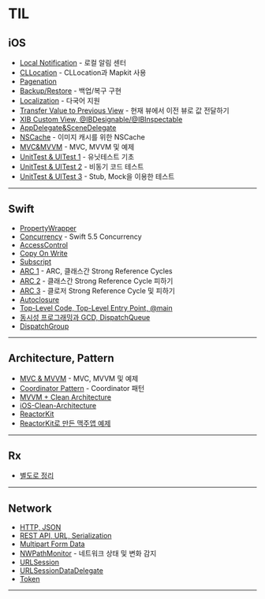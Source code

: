 # TIL

## iOS

- [Local Notification](TIL/Markdowns/Local_Notification.md) - 로컬 알림 센터  
- [CLLocation](TIL/Markdowns/CLLocation.md) - CLLocation과 Mapkit 사용  
- [Pagenation](TIL/Markdowns/Pagenation.md)
- [Backup/Restore](TIL/Markdowns/Backup_Restore.md) - 백업/복구 구현  
- [Localization](TIL/Markdowns/Localization.md) - 다국어 지원  
- [Transfer Value to Previous View](TIL/Markdowns/TransferValueToPreviousView.md) - 현재 뷰에서 이전 뷰로 값 전달하기
- [XIB Custom View, @IBDesignable/@IBInspectable](TIL/Markdowns/Custom_UIView_XIB.md)
- [AppDelegate&SceneDelegate](TIL/Markdowns/AppDelegate&SceneDelegate.md)
- [NSCache](TIL/Markdowns/NSCache.md) - 이미지 캐시를 위한 NSCache
- [MVC&MVVM](TIL/Markdowns/MVC&MVVM.md) - MVC, MVVM 및 예제
- [UnitTest & UITest 1](TIL/Markdowns/UnitTest1.md) - 유닛테스트 기초
- [UnitTest & UITest 2](TIL/Markdowns/UnitTest2.md) - 비동기 코드 테스트
- [UnitTest & UITest 3](TIL/Markdowns/UnitTest3.md) - Stub, Mock을 이용한 테스트
---

## Swift
- [PropertyWrapper](TIL/Markdowns/PropertyWrapper.md)
- [Concurrency](TIL/Markdowns/Concurrency.md) - Swift 5.5 Concurrency
- [AccessControl](TIL/Markdowns/AccessControl.md)
- [Copy On Write](TIL/Markdowns/CopyOnWrite.md)
- [Subscript](TIL/Markdowns/Subscript.md)
- [ARC 1](TIL/Markdowns/ARC1.md) - ARC, 클래스간 Strong Reference Cycles
- [ARC 2](TIL/Markdowns/ARC2.md) - 클래스간 Strong Reference Cycle 피하기
- [ARC 3](TIL/Markdowns/ARC3.md) - 클로저 Strong Reference Cycle 및 피하기
- [Autoclosure](TIL/Markdowns/Autoclosure.md)
- [Top-Level Code, Top-Level Entry Point, @main](TIL/Markdowns/AttributeMain.md)
- [동시성 프로그래밍과 GCD, DispatchQueue](TIL/Markdowns/GCD.md)
- [DispatchGroup](TIL/Markdowns/DispatchGroup.md)

---

## Architecture, Pattern

- [MVC & MVVM](TIL/Markdowns/MVC&MVVM.md) - MVC, MVVM 및 예제
- [Coordinator Pattern](TIL/SampleProjects/Coordinator/README.md) - Coordinator 패턴
- [MVVM + Clean Architecture](TIL/Markdowns/MVVM+CleanArchitecture.md)
- [iOS-Clean-Architecture](TIL/Markdowns/iOS-Clean-Architecture_Example_Study.md)
- [ReactorKit](TIL/Markdowns/ReactorKit.md)
- [ReactorKit로 만든 맥주앱 예제](TIL/Markdowns/ReactorKitBeers.md)

---

## Rx
- [별도로 정리](https://github.com/JD-man/StudyRx)

---

## Network

- [HTTP, JSON](TIL/Markdowns/HTTP_JSON.md)
- [REST API, URL, Serialization](TIL/Markdowns/RESTAPI_URL_Serialization.md)
- [Multipart Form Data](TIL/Markdowns/Multipart_Form_Data.md)
- [NWPathMonitor](TIL/Markdowns/NWPathMonitor.md) - 네트워크 상태 및 변화 감지  
- [URLSession](TIL/Markdowns/URLSession.md)
- [URLSessionDataDelegate](TIL/Markdowns/URLSessionDataDelegate.md)
- [Token](TIL/Markdowns/Token.md)

---